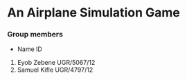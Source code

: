 # An Airplane Simulation Game
### Group members
- Name                                              ID
1. Eyob Zebene                                  UGR/5067/12
2. Samuel Kifle                                 UGR/4797/12